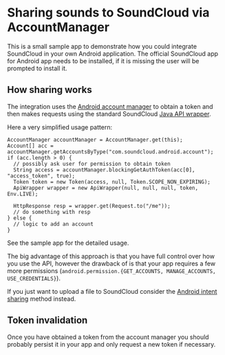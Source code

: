 # Sharing sounds to SoundCloud via AccountManager

This is a small sample app to demonstrate how you could integrate SoundCloud in your
own Android application. The official SoundCloud app for Android app needs to
be installed, if it is missing the user will be prompted to install it.

## How sharing works

The integration uses the [Android account manager][] to obtain a token and then
makes requests using the standard SoundCloud [Java API wrapper][].

Here a very simplified usage pattern:

    AccountManager accountManager = AccountManager.get(this);
    Account[] acc = accountManager.getAccountsByType("com.soundcloud.android.account");
    if (acc.length > 0) {
      // possibly ask user for permission to obtain token
      String access = accountManager.blockingGetAuthToken(acc[0], "access_token", true);
      Token token = new Token(access, null, Token.SCOPE_NON_EXPIRING);
      ApiWrapper wrapper = new ApiWrapper(null, null, null, token, Env.LIVE);

      HttpResponse resp = wrapper.get(Request.to("/me"));
      // do something with resp
    } else {
      // logic to add an account
    }

See the sample app for the detailed usage.

The big advantage of this approach is that you have full control over how you
use the API, however the drawback of is that your app requires
a few more permissions (`android.permission.{GET_ACCOUNTS, MANAGE_ACCOUNTS, USE_CREDENTIALS}`).

If you just want to upload a file to SoundCloud consider the [Android intent
sharing][] method instead.

## Token invalidation

Once you have obtained a token from the account manager you should probably
persist it in your app and only request a new token if necessary.


[Android account manager]: http://developer.android.com/reference/android/accounts/AccountManager.html
[Java API wrapper]: https://github.com/soundcloud/java-api-wrapper
[Android intent sharing]: https://github.com/soundcloud/android-intent-sharing
